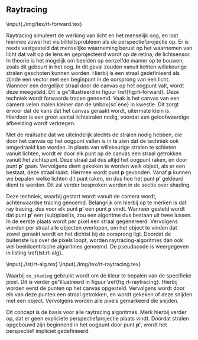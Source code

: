 ## Raytracing

\input{./img/tex/rt-forward.tex}

Raytracing simuleert de werking van licht en het menselijk oog, en lost 
hiermee zowel het visibiliteitsprobleem als de perspectiefprojectie op.
Er is reeds vastgesteld dat menselijke waarneming berust op het waarnemen
van licht dat valt op de lens en geprojecteerd wordt op de retina, 
de lichtsensor. In theorie is het mogelijk om beelden op eenzelfde manier op
te bouwen, zoals dit gebeurt in het oog. In dit geval zouden vanuit lichten
willekeurige stralen geschoten kunnen worden. Hierbij is een straal gedefinieerd
als zijnde een vector met een beginpunt in de oorsprong van een licht. 
Wanneer een dergelijke straal door de canvas op het oogpunt valt, wordt deze meegeteld.  Dit is 
ge\"illustreerd in figuur \ref{fig:rt-forward}. Deze techniek wordt forwaards 
tracen genoemd. Vaak is het canvas van een camera velen malen kleiner 
dan de \mbox{sc\`ene} in kwestie. Dit zorgt ervoor dat de kans dat het canvas geraakt 
wordt, uitermate klein is. Hierdoor is een groot aantal lichtstralen nodig, 
voordat een geloofwaardige afbeelding wordt verkregen.  

Met de realisatie dat we uiteindelijk slechts de stralen nodig hebben, die 
door het canvas op het oogpunt vallen is in te zien dat de techniek ook omgedraaid kan worden.
In plaats van willekeurige stralen te schieten vanuit lichten, wordt er
door elk punt op de canvas een straal getrokken vanuit het zichtspunt.
Deze straal zal dus altijd het oogpunt raken, en door punt $\mathbf{p'}$ 
gaan. Vervolgens dient gekeken te worden welk object, als er een bestaat,
deze straal raakt. Hiermee wordt punt $\mathbf{p}$ gevonden. 
Vanaf $\mathbf{p}$ kunnen we bepalen welke lichten dit punt raken, en dus
hoe het punt $\mathbf{p'}$ gekleurd dient te worden. Dit zal verder 
besproken worden in de sectie over shading.  

Deze techniek, waarbij gestart wordt vanuit de camera wordt, achterwaardse 
tracing genoemd. Belangrijk om hierbij op te merken is dat ray tracing, dus voor
elk punt $\mathbf{p'}$ een punt $\mathbf{p}$ vindt. Wanneer gesteld wordt dat 
punt $\mathbf{p'}$ een (sub)pixel is, zou een algoritme dus bestaan uit twee 
lussen. In de eerste plaats wordt per pixel een straal gegenereerd. Vervolgens 
worden per straal alle objecten overlopen, om het object te vinden dat zowel 
geraakt wordt en het dichtst bij de oorsprong ligt.
Doordat de buitenste lus over de pixels 
loopt, worden raytracing-algoritmes dan ook wel beeldcentrische algoritmes 
genoemd. De pseudocode is weergegeven in listing \ref{lst:rt-alg}.

\input{./lst/rt-alg.tex}
\input{./img/tex/rt-raytracing.tex}

Waarbij `do_shading` gebruikt wordt om de kleur te bepalen van de specifieke
pixel. Dit is verder ge\"illustreerd in figuur \ref{fig:rt-raytracing}. 
Hierbij worden eerst de punten op het canvas opgesteld. Vervolgens wordt
door elk van deze punten een straal getrokken, en wordt gekeken of deze
snijden met een object. Vervolgens worden alle pixels gemarkeerd die
snijden.

Dit concept is de basis voor alle raytracing algoritmes. Merk hierbij 
verder op, dat er geen expliciete perspectiefprojectie plaats vindt. 
Doordat stralen opgebouwd zijn beginnend in het oogpunt door
punt $\mathbf{p'}$, wordt het perspectief impliciet gedefinieerd.

